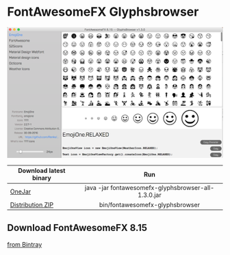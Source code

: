 # FontAwesomeFX Glyphsbrowser

![](images/fontawesomefx-glyphsbrowser-1.3.0.png)


| Download latest binary       | Run           |
| ------------- |:-------------:| 
|[OneJar](http://jensd.de/apps/fontawesomefx-glyphsbrowser/fontawesomefx-glyphsbrowser-all-1.3.0)|java -jar fontawesomefx-glyphsbrowser-all-1.3.0.jar|
|[Distribution ZIP](http://jensd.de/apps/fontawesomefx-glyphsbrowser/fontawesomefx-glyphsbrowser-1.3.0.zip)|bin/fontawesomefx-glyphsbrowser|

## Download FontAwesomeFX 8.15
[from Bintray](https://bintray.com/jerady/maven/FontAwesomeFX/8.15/view)